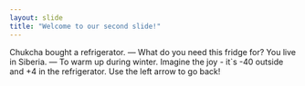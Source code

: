 ```yaml
---
layout: slide
title: "Welcome to our second slide!"
---
```

Chukcha bought a refrigerator.
— What do you need this fridge for? You live in Siberia.
— To warm up during winter. Imagine the joy - it`s -40 outside and +4 in the refrigerator.
Use the left arrow to go back!
